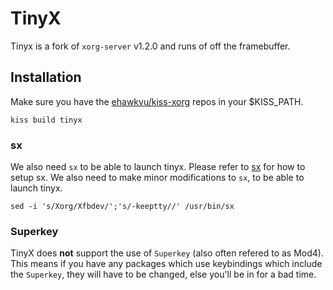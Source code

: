 # TinyX

Tinyx is a fork of `xorg-server` v1.2.0 and runs of off the framebuffer.

## Installation

Make sure you have the [ehawkvu/kiss-xorg](https://github.com/ehawkvu/kiss-xorg) repos in your $KISS_PATH.

``
	kiss build tinyx
``

###  sx

We also need `sx` to be able to launch tinyx.
Please refer to [sx](/XOrg/sx/) for how to setup sx.
We also need to make minor modifications to `sx`, to be able to launch tinyx.

``
	sed -i 's/Xorg/Xfbdev/';'s/-keeptty//' /usr/bin/sx
``

### Superkey

TinyX does **not** support the use of `Superkey` (also often refered to as Mod4).
This means if you have any packages which use keybindings which include the `Superkey`, they will have to be changed, else you'll be in for a bad time.
